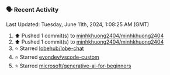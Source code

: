 ### 🗣 Recent Activity

<!--RECENT_ACTIVITY:last_update-->
Last Updated: Tuesday, June 11th, 2024, 1:08:25 AM (GMT)
<!--RECENT_ACTIVITY:last_update_end-->
<!--RECENT_ACTIVITY:start-->
1. ⬆️ Pushed 1 commit(s) to [minhkhuong2404/minhkhuong2404](https://github.com/minhkhuong2404/minhkhuong2404)<br>
2. ⬆️ Pushed 1 commit(s) to [minhkhuong2404/minhkhuong2404](https://github.com/minhkhuong2404/minhkhuong2404)<br>
3. ⭐ Starred [lobehub/lobe-chat](https://github.com/lobehub/lobe-chat)<br>
4. ⭐ Starred [evondev/vscode-custom](https://github.com/evondev/vscode-custom)<br>
5. ⭐ Starred [microsoft/generative-ai-for-beginners](https://github.com/microsoft/generative-ai-for-beginners)<br>
<!--RECENT_ACTIVITY:end-->
